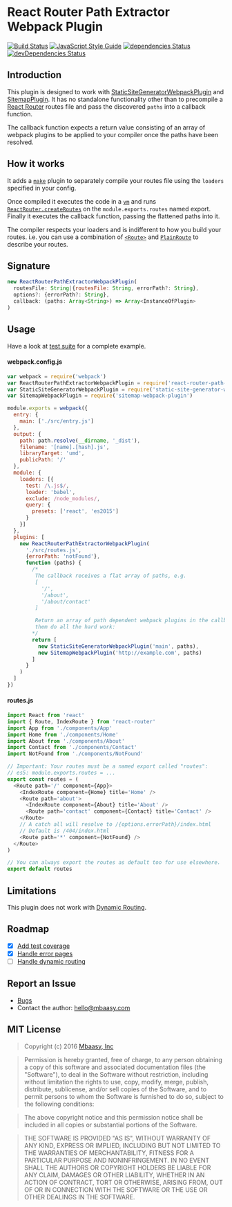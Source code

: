 # React Router Path Extractor Webpack Plugin

[![Build Status](https://travis-ci.org/mbaasy/react-router-path-extractor-webpack-plugin.svg?branch=master)](https://travis-ci.org/mbaasy/react-router-path-extractor-webpack-plugin) [![JavaScript Style Guide](https://img.shields.io/badge/code%20style-standard-brightgreen.svg)](http://standardjs.com/) [![dependencies Status](https://david-dm.org/mbaasy/react-router-path-extractor-webpack-plugin/status.svg)](https://david-dm.org/mbaasy/react-router-path-extractor-webpack-plugin) [![devDependencies Status](https://david-dm.org/mbaasy/react-router-path-extractor-webpack-plugin/dev-status.svg)](https://david-dm.org/mbaasy/react-router-path-extractor-webpack-plugin?type=dev)

## Introduction

This plugin is designed to work with [StaticSiteGeneratorWebpackPlugin](https://github.com/markdalgleish/static-site-generator-webpack-plugin) and [SitemapPlugin](https://github.com/markdalgleish/static-site-generator-webpack-plugin). It has no standalone functionality other than to precompile a [React Router](https://github.com/reactjs/react-router) routes file and pass the discovered `paths` into a callback function.

The callback function expects a return value consisting of an array of webpack plugins to be applied to your compiler once the paths have been resolved.

## How it works

It adds a [`make`](http://webpack.github.io/docs/plugins.html#make-parallel) plugin to separately compile your routes file using the `loaders` specified in your config.

Once compiled it executes the code in a [`vm`](https://nodejs.org/api/vm.html) and runs [`ReactRouter.createRoutes`](https://github.com/reactjs/react-router/blob/master/docs/API.md#createroutesroutes) on the `module.exports.routes` named export. Finally it executes the callback function, passing the flattened paths into it.

The compiler respects your loaders and is indifferent to how you build your routes. i.e. you can use a combination of [`<Route>`](https://github.com/reactjs/react-router/blob/master/docs/API.md#route) and [`PlainRoute`](https://github.com/reactjs/react-router/blob/master/docs/API.md#plainroute) to describe your routes.

## Signature

```javascript
new ReactRouterPathExtractorWebpackPlugin(
  routesFile: String|{routesFile: String, errorPath?: String},
  options?: {errorPath?: String},
  callback: (paths: Array<String>) => Array<InstanceOfPlugin>
)
```

## Usage

Have a look at [test suite](test) for a complete example.

#### webpack.config.js
```javascript
var webpack = require('webpack')
var ReactRouterPathExtractorWebpackPlugin = require('react-router-path-extractor-webpack-plugin')
var StaticSiteGeneratorWebpackPlugin = require('static-site-generator-webpack-plugin')
var SitemapWebpackPlugin = require('sitemap-webpack-plugin')

module.exports = webpack({
  entry: {
    main: ['./src/entry.js']
  },
  output: {
    path: path.resolve(__dirname, '_dist'),
    filename: '[name].[hash].js',
    libraryTarget: 'umd',
    publicPath: '/'
  },
  module: {
    loaders: [{
      test: /\.js$/,
      loader: 'babel',
      exclude: /node_modules/,
      query: {
        presets: ['react', 'es2015']
      }
    }]
  },
  plugins: [
    new ReactRouterPathExtractorWebpackPlugin(
      './src/routes.js',
      {errorPath: 'notFound'},
      function (paths) {
        /*
         The callback receives a flat array of paths, e.g.
         [
           '/',
           '/about',
           '/about/contact'
         ]

         Return an array of path dependent webpack plugins in the callback and let
         them do all the hard work:
        */
        return [
          new StaticSiteGeneratorWebpackPlugin('main', paths),
          new SitemapWebpackPlugin('http://example.com', paths)
        ]
      }
    )
  ]
})
```

#### routes.js
```javascript
import React from 'react'
import { Route, IndexRoute } from 'react-router'
import App from './components/App'
import Home from './components/Home'
import About from './components/About'
import Contact from './components/Contact'
import NotFound from './components/NotFound'

// Important: Your routes must be a named export called "routes":
// es5: module.exports.routes = ...
export const routes = (
  <Route path='/' component={App}>
    <IndexRoute component={Home} title='Home' />
    <Route path='about'>
      <IndexRoute component={About} title='About' />
      <Route path='contact' component={Contact} title='Contact' />
    </Route>
    // A catch all will resolve to /{options.errorPath}/index.html
    // Default is /404/index.html
    <Route path='*' component={NotFound} />
  </Route>
)

// You can always export the routes as default too for use elsewhere.
export default routes
```

## Limitations

This plugin does not work with [Dynamic Routing](https://github.com/reactjs/react-router/blob/1.0.x/docs/guides/advanced/DynamicRouting.md).

## Roadmap

- [x] [Add test coverage](https://github.com/mbaasy/react-router-path-extractor-webpack-plugin/issues/1)
- [x] [Handle error pages](https://github.com/mbaasy/react-router-path-extractor-webpack-plugin/issues/2)
- [ ] [Handle dynamic routing](https://github.com/mbaasy/react-router-path-extractor-webpack-plugin/issues/3)

## Report an Issue

* [Bugs](https://github.com/mbaasy/react-router-path-extractor-webpack-plugin/issues)
* Contact the author: <hello@mbaasy.com>

## MIT License

> Copyright (c) 2016 [Mbaasy, Inc](https://mbaasy.com/)

> Permission is hereby granted, free of charge, to any person obtaining a copy
of this software and associated documentation files (the "Software"), to deal
in the Software without restriction, including without limitation the rights
to use, copy, modify, merge, publish, distribute, sublicense, and/or sell
copies of the Software, and to permit persons to whom the Software is
furnished to do so, subject to the following conditions:

> The above copyright notice and this permission notice shall be included in all
copies or substantial portions of the Software.

> THE SOFTWARE IS PROVIDED "AS IS", WITHOUT WARRANTY OF ANY KIND, EXPRESS OR
IMPLIED, INCLUDING BUT NOT LIMITED TO THE WARRANTIES OF MERCHANTABILITY,
FITNESS FOR A PARTICULAR PURPOSE AND NONINFRINGEMENT. IN NO EVENT SHALL THE
AUTHORS OR COPYRIGHT HOLDERS BE LIABLE FOR ANY CLAIM, DAMAGES OR OTHER
LIABILITY, WHETHER IN AN ACTION OF CONTRACT, TORT OR OTHERWISE, ARISING FROM,
OUT OF OR IN CONNECTION WITH THE SOFTWARE OR THE USE OR OTHER DEALINGS IN THE
SOFTWARE.
